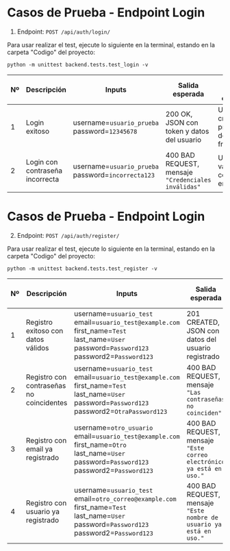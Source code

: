 # Casos de Prueba - Endpoint Login

1. Endpoint: `POST /api/auth/login/`

Para usar realizar el test, ejecute lo siguiente en la terminal, estando en la carpeta "Codigo" del proyecto:
```
python -m unittest backend.tests.test_login -v
```

| Nº | Descripción                     | Inputs                                | Salida esperada                                              | Contexto de ejecución                        |
|----|----------------------------------|----------------------------------------|---------------------------------------------------------------|----------------------------------------------|
| 1  | Login exitoso                   | username=`usuario_prueba`<br>password=`12345678` | 200 OK, JSON con token y datos del usuario                    | Usuario creado previamente desde el frontend |
| 2  | Login con contraseña incorrecta | username=`usuario_prueba`<br>password=`incorrecta123` | 400 BAD REQUEST, mensaje `"Credenciales inválidas"`           | Usuario válido, pero contraseña errónea      |

# Casos de Prueba - Endpoint Login

2. Endpoint: `POST /api/auth/register/`

Para usar realizar el test, ejecute lo siguiente en la terminal, estando en la carpeta "Codigo" del proyecto:
```
python -m unittest backend.tests.test_register -v
```
| Nº | Descripción                             | Inputs                                      | Salida esperada                                           | Contexto de ejecución             |
|----|----------------------------------------|----------------------------------------------|-----------------------------------------------------------|-----------------------------------|
| 1  | Registro exitoso con datos válidos  | username=`usuario_test`<br>email=`usuario_test@example.com`<br>first_name=`Test`<br>last_name=`User`<br>password=`Password123`<br>password2=`Password123` | 201 CREATED, JSON con datos del usuario registrado | Usuario no existe previamente |
| 2  | Registro con contraseñas no coincidentes | username=`usuario_test`<br>email=`usuario_test@example.com`<br>first_name=`Test`<br>last_name=`User`<br>password=`Password123`<br>password2=`OtraPassword123` | 400 BAD REQUEST, mensaje `"Las contraseñas no coinciden"` | Usuario válido, pero contraseña errónea |
| 3  | Registro con email ya registrado | username=`otro_usuario`<br>email=`usuario_test@example.com`<br>first_name=`Otro`<br>last_name=`User`<br>password=`Password123`<br>password2=`Password123` | 400 BAD REQUEST, mensaje `"Este correo electrónico ya está en uso."` | Usuario con el mismo correo ya existe |
| 4  | Registro con usuario ya registrado | username=`usuario_test`<br>email=`otro_correo@example.com`<br>first_name=`Test`<br>last_name=`User`<br>password=`Password123`<br>password2=`Password123` | 400 BAD REQUEST, mensaje `"Este nombre de usuario ya está en uso."` | Usuario con el mismo username ya existe |

